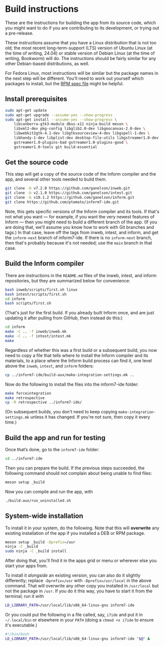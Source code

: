 # Build instructions

These are the instructions for building the app from its source code,
which you might want to do if you are contributing to its development,
or trying out a pre-release.

These instructions assume that you have a Linux distribution that is not
too old; the most recent long-term-support (LTS) version of Ubuntu Linux
(at the time of writing, 24.04) or stable version of Debian Linux (at
the time of writing, Bookworm) will do.
The instructions should be fairly similar for any other Debian-based
distributions, as well.

For Fedora Linux, most instructions will be similar but the package
names in the next step will be different.
You'll need to work out yourself which packages to install, but the
[RPM spec file](./inform7-ide.spec) might be helpful.

## Install prerequisites

```bash
sudo apt-get update
sudo apt-get upgrade --assume-yes --show-progress
sudo apt-get install --assume-yes --show-progress \
    libcanberra-gtk3-module dbus-x11 ninja-build meson \
    libxml2-dev pkg-config libglib2.0-dev libgoocanvas-2.0-dev \
    libwebkit2gtk-4.1-dev libgtksourceview-4-dev libgspell-1-dev \
    libhandy-1-dev libplist-dev desktop-file-utils libgstreamer1.0-dev \
    gstreamer1.0-plugins-bad gstreamer1.0-plugins-good \
    gstreamer1.0-tools git build-essential
```

## Get the source code

This step will get a copy of the source code of the Inform compiler and
the app, and several other tools needed to build them.

```bash
git clone -b v7.2.0 https://github.com/ganelson/inweb.git
git clone -b v2.1.0 https://github.com/ganelson/intest.git
git clone -b v10.1.2 https://github.com/ganelson/inform.git
git clone https://github.com/ptomato/inform7-ide.git
```

Note, this gets specific versions of the Inform compiler and its tools.
If that's not what you want — for example, if you want the very newest
features of Inform — then you might need to build a different branch of
the app.
(If you are doing that, we'll assume you know how to work with Git
branches and tags.)
In that case, leave off the tags from inweb, intest, and inform, and
get the `inform-next` branch of inform7-ide.
If there is no `inform-next` branch, then that's probably because it's
not needed; use the `main` branch in that case.

## Build the Inform compiler

There are instructions in the `README.md` files of the inweb, intest,
and inform repositories, but they are summarized below for convenience:

```bash
bash inweb/scripts/first.sh linux
bash intest/scripts/first.sh
cd inform
bash scripts/first.sh
```

(That's just for the first build.
If you already built Inform once, and are just updating it after pulling
from GitHub, then instead do this:)

```bash
cd inform
make -C .. -f inweb/inweb.mk
make -C .. -f intest/intest.mk
make
```

Regardless of whether this was a first build or a subsequent build, you
now need to copy a file that tells where to install the Inform compiler
and its materials, to a place where the Inform build process can find
it, one level above the `inweb`, `intest`, and `inform` folders:

```bash
cp ../inform7-ide/build-aux/make-integration-settings.mk ..
```

Now do the following to install the files into the inform7-ide folder:

```bash
make forceintegration
make retrospective
cp -R retrospective ../inform7-ide/
```

(On subsequent builds, you don't need to keep copying
`make-integration-settings.mk` unless it has changed.
If you're not sure, then copy it every time.)

## Build the app and run for testing

Once that’s done, go to the `inform7-ide` folder:

```bash
cd ../inform7-ide
```

Then you can prepare the build.
If the previous steps succeeded, the following command should not
complain about being unable to find files:

```bash
meson setup _build
```

Now you can compile and run the app, with

```bash
./build-aux/run_uninstalled.sh
```

## System-wide installation

To install it in your system, do the following.
Note that this will **overwrite** any existing installation of the app
if you installed a DEB or RPM package.

```bash
meson setup _build -Dprefix=/usr
ninja -C _build
sudo ninja -C _build install
```

After doing that, you'll find it in the apps grid or menu or wherever
else you start your apps from.

To install it _alongside_ an existing version, you can also do it
slightly differently; replace `-Dprefix=/usr` with `-Dprefix=/usr/local`
in the above command.
That will overwrite any other copy you installed in `/usr/local` but not
the package in `/usr`.
If you do it this way, you have to start it from the terminal; run it
with

```bash
LD_LIBRARY_PATH=/usr/local/lib/x86_64-linux-gnu inform7-ide
```

Or you could put the following in a file called, say, `i7ide` and put it
in `~/.local/bin` or elsewhere in your `PATH` (doing a `chmod +x i7ide`
to ensure it's executable.)

```bash
#!/bin/bash
LD_LIBRARY_PATH=/usr/local/lib/x86_64-linux-gnu inform7-ide "$@" &
```
